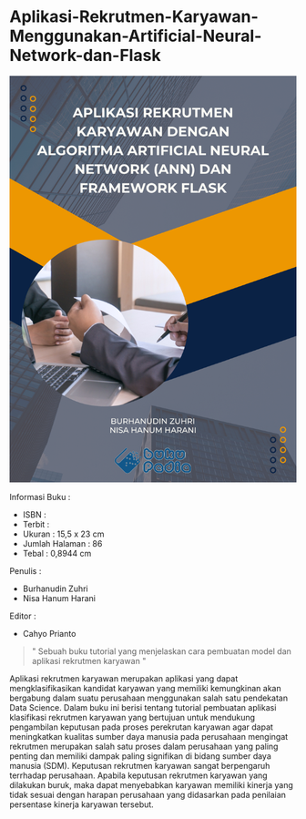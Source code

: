 # Aplikasi-Rekrutmen-Karyawan-Menggunakan-Artificial-Neural-Network-dan-Flask

![](https://raw.githubusercontent.com/burhanudinzuhri/Buku-ISBN/main/Cover%20Buku%20ISBN.png)

Informasi Buku :
- ISBN : 
- Terbit :
- Ukuran : 15,5 x 23 cm
- Jumlah Halaman : 86
- Tebal : 0,8944 cm

Penulis :
- Burhanudin Zuhri
- Nisa Hanum Harani

Editor :
- Cahyo Prianto

> " Sebuah buku tutorial yang menjelaskan cara pembuatan model dan aplikasi rekrutmen karyawan "

Aplikasi rekrutmen karyawan merupakan aplikasi yang dapat mengklasifikasikan kandidat karyawan yang memiliki kemungkinan akan bergabung dalam suatu perusahaan menggunakan salah satu pendekatan Data Science. Dalam buku ini berisi tentang tutorial pembuatan aplikasi klasifikasi rekrutmen karyawan yang bertujuan untuk mendukung pengambilan keputusan pada proses perekrutan karyawan agar dapat meningkatkan kualitas sumber daya manusia pada perusahaan mengingat rekrutmen merupakan salah satu proses dalam perusahaan yang paling penting dan memiliki dampak paling signifikan di bidang sumber daya manusia (SDM). Keputusan rekrutmen karyawan sangat berpengaruh terrhadap perusahaan. Apabila keputusan rekrutmen karyawan yang dilakukan buruk, maka dapat menyebabkan karyawan memiliki kinerja yang tidak sesuai dengan harapan perusahaan yang didasarkan pada penilaian persentase kinerja karyawan tersebut.
